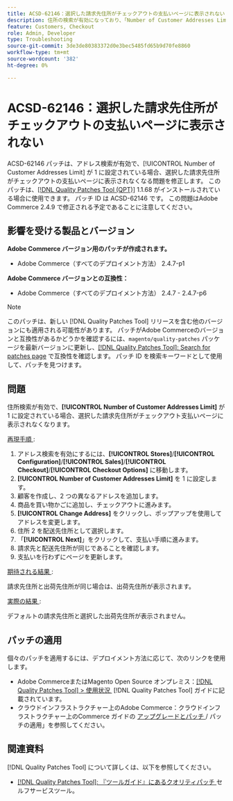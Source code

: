 ```yaml
---
title: ACSD-62146：選択した請求先住所がチェックアウトの支払いページに表示されない
description: 住所の検索が有効になっており、「Number of Customer Addresses Limit」が 1 に設定されている場合、選択した請求先住所がチェックアウトの支払いページに表示されなくなるAdobe Commerceの問題を修正するために、ACSD-62146 パッチを適用してください。
feature: Customers, Checkout
role: Admin, Developer
type: Troubleshooting
source-git-commit: 3de3de80383372d0e3bec5485fd65b9d70fe8860
workflow-type: tm+mt
source-wordcount: '382'
ht-degree: 0%

---
```



# ACSD-62146：選択した請求先住所がチェックアウトの支払いページに表示されない

ACSD-62146 パッチは、アドレス検索が有効で、[!UICONTROL Number of Customer Addresses Limit] が 1 に設定されている場合、選択した請求先住所がチェックアウトの支払いページに表示されなくなる問題を修正します。 このパッチは、[[!DNL Quality Patches Tool (QPT)]](/help/tools/quality-patches-tool/quality-patches-tool-to-self-serve-quality-patches.md) 1.1.68 がインストールされている場合に使用できます。 パッチ ID は ACSD-62146 です。 この問題はAdobe Commerce 2.4.9 で修正される予定であることに注意してください。

## 影響を受ける製品とバージョン

**Adobe Commerce バージョン用のパッチが作成されます。**

* Adobe Commerce（すべてのデプロイメント方法） 2.4.7-p1

**Adobe Commerce バージョンとの互換性：**

* Adobe Commerce（すべてのデプロイメント方法） 2.4.7 - 2.4.7-p6

>[!NOTE]
>
>このパッチは、新しい [!DNL Quality Patches Tool] リリースを含む他のバージョンにも適用される可能性があります。 パッチがAdobe Commerceのバージョンと互換性があるかどうかを確認するには、`magento/quality-patches` パッケージを最新バージョンに更新し、[[!DNL Quality Patches Tool]: Search for patches page](https://experienceleague.adobe.com/tools/commerce-quality-patches/index.html?lang=ja) で互換性を確認します。 パッチ ID を検索キーワードとして使用して、パッチを見つけます。

## 問題

住所検索が有効で、**[!UICONTROL Number of Customer Addresses Limit]** が 1 に設定されている場合、選択した請求先住所がチェックアウト支払いページに表示されなくなります。

<u> 再現手順 </u>:

1. アドレス検索を有効にするには、**[!UICONTROL Stores]**/**[!UICONTROL Configuration]**/**[!UICONTROL Sales]**/**[!UICONTROL Checkout]**/**[!UICONTROL Checkout Options]** に移動します。
1. **[!UICONTROL Number of Customer Addresses Limit]** を 1 に設定します。
1. 顧客を作成し、2 つの異なるアドレスを追加します。
1. 商品を買い物かごに追加し、チェックアウトに進みます。
1. **[!UICONTROL Change Address]** をクリックし、ポップアップを使用してアドレスを変更します。
1. 住所 2 を配送先住所として選択します。
1. 「**[!UICONTROL Next]**」をクリックして、支払い手順に進みます。
1. 請求先と配送先住所が同じであることを確認します。
1. 支払いを行わずにページを更新します。

<u> 期待される結果 </u>:

請求先住所と出荷先住所が同じ場合は、出荷先住所が表示されます。

<u> 実際の結果 </u>:

デフォルトの請求先住所と選択した出荷先住所が表示されません。

## パッチの適用

個々のパッチを適用するには、デプロイメント方法に応じて、次のリンクを使用します。

* Adobe CommerceまたはMagento Open Source オンプレミス：[[!DNL Quality Patches Tool] > 使用状況 &#x200B;](/help/tools/quality-patches-tool/usage.md) [!DNL Quality Patches Tool] ガイドに記載されています。
* クラウドインフラストラクチャー上のAdobe Commerce：クラウドインフラストラクチャー上のCommerce ガイドの [&#x200B; アップグレードとパッチ &#x200B;](https://experienceleague.adobe.com/docs/commerce-cloud-service/user-guide/develop/upgrade/apply-patches.html?lang=ja)/ パッチの適用」を参照してください。

## 関連資料

[!DNL Quality Patches Tool] について詳しくは、以下を参照してください。

* [[!DNL Quality Patches Tool]: 『ツールガイド』にあるクオリティパッチ &#x200B;](/help/tools/quality-patches-tool/quality-patches-tool-to-self-serve-quality-patches.md) セルフサービスツール。
